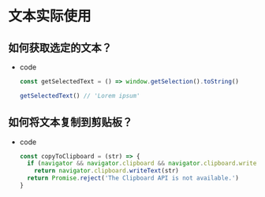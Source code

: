 # 文本实际使用

## 如何获取选定的文本？

+ code

  ```js
  const getSelectedText = () => window.getSelection().toString()

  getSelectedText() // 'Lorem ipsum'
  ```

## 如何将文本复制到剪贴板？

+ code

  ```js
  const copyToClipboard = (str) => {
    if (navigator && navigator.clipboard && navigator.clipboard.writeText)
      return navigator.clipboard.writeText(str)
    return Promise.reject('The Clipboard API is not available.')
  }
  ```
